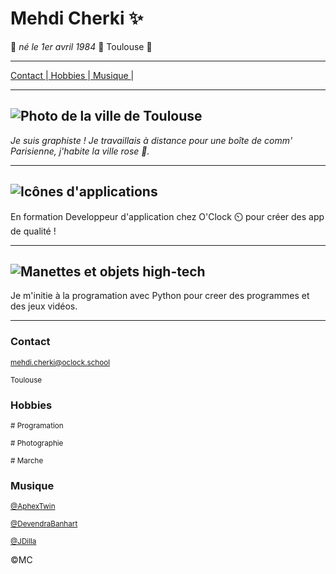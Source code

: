 # Mehdi Cherki ✨
🦕 *né le 1er avril 1984* 🦕
Toulouse 🏉

---

[ Contact   ](#contact)|[  Hobbies    ](#hobbies)|[   Musique ](#musique)|

---
![Photo de la ville de Toulouse](https://a.travel-assets.com/findyours-php/viewfinder/images/res70/266000/266381-Toulouse.jpg)
---
  *Je suis graphiste ! Je travaillais à distance pour une boîte de comm' Parisienne, j'habite la ville rose 🩷.*

---
![Icônes d'applications](https://www.focusgov.co.uk/_astro/2020-10-ceros-ios-apps-busy_Z8ESOz.png)
---
En formation Developpeur d'application chez O'Clock ⏲️ pour créer des app de qualité !


---
![Manettes et objets high-tech](https://bigmedia.bpifrance.fr/sites/default/files/styles/bigmedia_article/public/2025-09/jeu%20vid%C3%A9o.jpg?itok=Zgrmy0Al)
---
Je m'initie à la programation avec Python pour creer des programmes et des jeux vidéos.

---

### Contact
<small>mehdi.cherki@oclock.school</small>  


<small>Toulouse</small>


### Hobbies
<small># Programation</small>  

<small># Photographie</small>  

<small># Marche</small>  


### Musique
<small>[@AphexTwin](https://www.youtube.com/channel/UC4hfA78X-lqiRERBZLTnLBw)</small>  

<small>[@DevendraBanhart](https://www.youtube.com/@devendrabanhart)</small>  

<small>[@JDilla](https://www.youtube.com/channel/UCg6G23d_0Rdx3W5XbxC7N8A)</small>

©MC